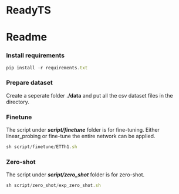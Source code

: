 # ReadyTS
# Readme


### Install requirements

```jsx
pip install -r requirements.txt
```

### Prepare dataset
Create a seperate folder **./data** and put all the csv dataset files in the directory.

### Finetune

The script under ***script/finetune*** folder is for fine-tuning. Either linear_probing or fine-tune the entire network can be applied.

```jsx
sh script/finetune/ETTh1.sh
```


### Zero-shot

The script under ***script/zero_shot*** folder is for zero-shot.

```jsx
sh script/zero_shot/exp_zero_shot.sh
```
